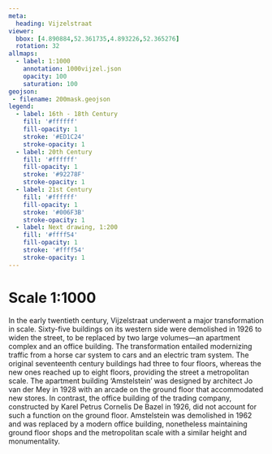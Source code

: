 ```yaml
---
meta:
  heading: Vijzelstraat
viewer:
  bbox: [4.890884,52.361735,4.893226,52.365276]
  rotation: 32
allmaps:
  - label: 1:1000
    annotation: 1000vijzel.json
    opacity: 100
    saturation: 100
geojson:
 - filename: 200mask.geojson
legend:
  - label: 16th - 18th Century
    fill: '#ffffff'
    fill-opacity: 1
    stroke: '#ED1C24'
    stroke-opacity: 1
  - label: 20th Century
    fill: '#ffffff'
    fill-opacity: 1
    stroke: '#92278F'
    stroke-opacity: 1
  - label: 21st Century
    fill: '#ffffff'
    fill-opacity: 1
    stroke: '#006F3B'
    stroke-opacity: 1
  - label: Next drawing, 1:200
    fill: '#ffff54'
    fill-opacity: 1
    stroke: '#ffff54'
    stroke-opacity: 1
---
```

# Scale 1:1000

In the early twentieth century, Vijzelstraat underwent a major transformation in scale. Sixty-five buildings on its western side were demolished in 1926 to widen the street, to be replaced by two large volumes—an apartment complex and an office building. The transformation entailed modernizing traffic from a horse car system to cars and an electric tram system. The original seventeenth century buildings had three to four floors, whereas the new ones reached up to eight floors, providing the street a metropolitan scale. The apartment building ‘Amstelstein’ was designed by architect Jo van der Mey in 1928 with an arcade on the ground floor that accommodated new stores. In contrast, the office building of the trading company, constructed by Karel Petrus Cornelis De Bazel in 1926, did not account for such a function on the ground floor. Amstelstein was demolished in 1962 and was replaced by a modern office building, nonetheless maintaining ground floor shops and the metropolitan scale with a similar height and monumentality.